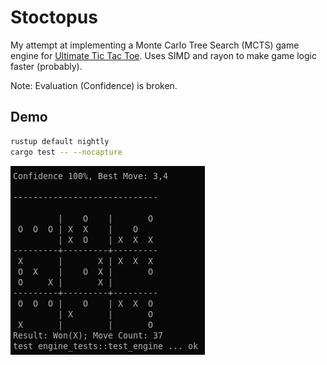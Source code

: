 # Stoctopus

My attempt at implementing a Monte Carlo Tree Search (MCTS) game engine for [Ultimate Tic Tac Toe](https://bejofo.net/ttt). Uses SIMD and rayon to make game logic faster (probably).

Note: Evaluation (Confidence) is broken.

## Demo

```sh
rustup default nightly
cargo test -- --nocapture
```

![Demo UTTT Board](./imgs/demo.png)

